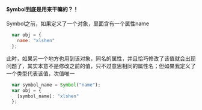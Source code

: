 #### Symbol到底是用来干嘛的？！
Symbol之前，如果定义了一个对象，里面含有一个属性name
```js
  var obj = {
    name: "xlshen"
  };
```
此时，如果另一个地方也用到该对象，同名的属性，并且恰巧修改了该值就会出现问题了，其实本意不是修改之前的值，只不过意思相同的属性名；但如果我定义了一个类型代表该值，次值唯一
```js
  var symbol_name = Symbol("name");
  var obj = {
    [symbol_name]: "xlshen"
  };
```
